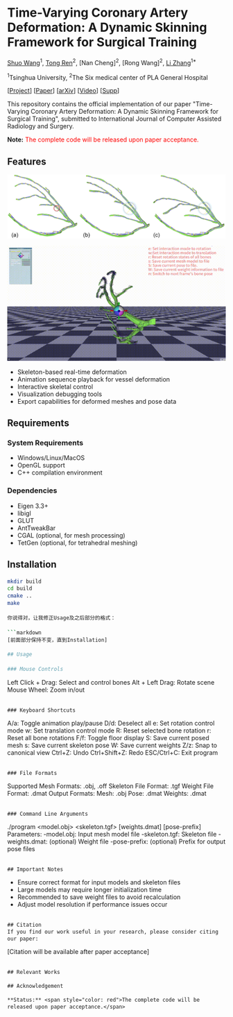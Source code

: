  # Time-Varying Coronary Artery Deformation: A Dynamic Skinning Framework for Surgical Training 

[Shuo Wang](https://orcid.org/0009-0008-6187-0401)<sup>1</sup>,
[Tong Ren](https://orcid.org/0009-0002-1929-8444)<sup>2</sup>,
[Nan Cheng]<sup>2</sup>,
[Rong Wang]<sup>2</sup>,
[Li Zhang](https://orcid.org/0000-0003-3633-9578)<sup>1*</sup>

<sup>1</sup>Tsinghua University, <sup>2</sup>The Six medical center of PLA General Hospital

[[Project](#)] [[Paper](#)] [[arXiv](#)] [[Video](#)] [[Supp](#)]

This repository contains the official implementation of our paper "Time-Varying Coronary Artery Deformation: A Dynamic Skinning Framework for Surgical Training", submitted to International Journal of Computer Assisted Radiology and Surgery.

**Note:** <span style="color: red">The complete code will be released upon paper acceptance.</span>

## Features
<p align="center">
  <img src="assets/SkinningWeight.png" alt="Coronary artery deformation using skinning weight calculation">
</p>
<p align="center">
  <img src="assets/video3.gif" width="600" alt="The complete deformation validation process can be visualized as shown in the animation">
</p>

- Skeleton-based real-time deformation
- Animation sequence playback for vessel deformation
- Interactive skeletal control
- Visualization debugging tools
- Export capabilities for deformed meshes and pose data

## Requirements

### System Requirements
- Windows/Linux/MacOS
- OpenGL support
- C++ compilation environment

### Dependencies
- Eigen 3.3+
- libigl
- GLUT
- AntTweakBar
- CGAL (optional, for mesh processing)
- TetGen (optional, for tetrahedral meshing)

## Installation
```bash
mkdir build
cd build
cmake ..
make
 
你说得对，让我修正Usage及之后部分的格式：

```markdown
[前面部分保持不变，直到Installation]

## Usage

### Mouse Controls
```
Left Click + Drag: Select and control bones
Alt + Left Drag: Rotate scene
Mouse Wheel: Zoom in/out
```

### Keyboard Shortcuts
```
A/a: Toggle animation play/pause
D/d: Deselect all
e: Set rotation control mode
w: Set translation control mode
R: Reset selected bone rotation
r: Reset all bone rotations
F/f: Toggle floor display
S: Save current posed mesh
s: Save current skeleton pose
W: Save current weights
Z/z: Snap to canonical view
Ctrl+Z: Undo
Ctrl+Shift+Z: Redo
ESC/Ctrl+C: Exit program
```

### File Formats
```
Supported Mesh Formats: .obj, .off
Skeleton File Format: .tgf
Weight File Format: .dmat
Output Formats:
    Mesh: .obj
    Pose: .dmat
    Weights: .dmat
```
            
### Command Line Arguments
```
./program <model.obj> <skeleton.tgf> [weights.dmat] [pose-prefix]
Parameters:
    -model.obj: Input mesh model file
    -skeleton.tgf: Skeleton file
    -weights.dmat: (optional) Weight file
    -pose-prefix: (optional) Prefix for output pose files
```

## Important Notes
```
- Ensure correct format for input models and skeleton files
- Large models may require longer initialization time
- Recommended to save weight files to avoid recalculation
- Adjust model resolution if performance issues occur
```

## Citation
If you find our work useful in your research, please consider citing our paper:
```
[Citation will be available after paper acceptance]
```

## Relevant Works

## Acknowledgement

**Status:** <span style="color: red">The complete code will be released upon paper acceptance.</span>
```


